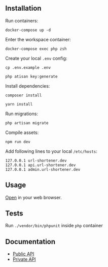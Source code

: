 Installation
------------

Run containers:
```
docker-compose up -d
```

Enter the workspace container:
```
docker-compose exec php zsh
```

Create your local ```.env``` config:  
```
cp .env.example .env
```
```
php atisan key:generate
```

Install dependencies:
```
composer install
```

```
yarn install
```

Run migrations:
```
php artisan migrate
```

Compile assets:
```
npm run dev
```

Add following lines to your local ```/etc/hosts```:
```
127.0.0.1 url-shortener.dev
127.0.0.1 api.url-shortener.dev
127.0.0.1 admin.url-shortener.dev
```

Usage
----------
[Open](http://url-shortener.dev:8081) in your web browser.

Tests
-----

Run ```./vendor/bin/phpunit``` inside ```php``` container

Documentation
-------------
- [Public API](http://url-shortener.dev:8081/api/documentation/index.html)
- [Private API](http://url-shortener.dev:8081/api/private/documentation/index.html)



